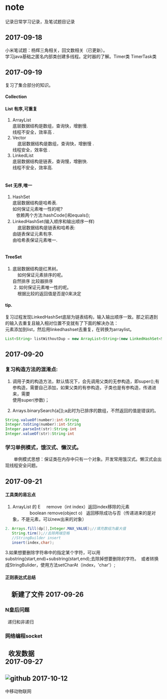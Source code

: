 # note
记录日常学习记录，及笔试题目记录

2017-09-18
-------------------------------------------------------------------

小米笔试题：杨辉三角相关，回文数相关（已更新）。<br> 
学习java基础之匿名内部类创建多线程。定时器的了解。Timer类 TimerTask类<br> 

2017-09-19
-----------------------------------------------------------------------------

复习了集合部分的知识。<br> 
#### Collection<br>
#### List 有序,可重复 <br> 
1.  ArrayList <br> 
     底层数据结构是数组，查询快，增删慢.<br> 
     线程不安全，效率高 .<br> 
2.  Vector<br> 
     底层数据结构是数组，查询快，增删慢 .<br> 
     线程安全，效率低 .<br> 
3. LinkedList<br> 
     底层数据结构是链表，查询慢，增删快.<br> 
     线程不安全，效率高.<br> 
      
#### Set 无序,唯一 <br> 
1.  HashSet<br> 
    底层数据结构是哈希表.<br> 
    如何保证元素唯一性的呢?<br> 
    依赖两个方法:hashCode()和equals();<br> 
2. LinkedHashSet(输入顺序和输出顺序一样)<br> 
     底层数据结构是链表和哈希表:<br> 
     由链表保证元素有序.<br> 
     由哈希表保证元素唯一. <br> 
   
#### TreeSet<br> 
1. 底层数据结构是红黑树。 <br> 
     如何保证元素排序的呢。  <br> 
    	自然排序 比较器排序 <br> 
 2. 如何保证元素唯一性的呢。 <br> 
     根据比较的返回值是否是0来决定<br> 

#### tip.
复习过程发现LinkedHashSet底层为链表结构，输入输出顺序一致。那之前遇到的输入去重复且输入相对位置不变就有了下面的解决办法：<br> 
元素添加到list，然后用linkedhashset去重复，在转换为arraylist。<br> 
 ```java
List<String> listWithoutDup = new ArrayList<String>(new LinkedHashSet<String>(list));
```
        
2017-09-20
--------------------------------------------------------------------------------------

 ### 复习构造方法的混淆点:<br>
 1. 调用子类的构造方法，默认情况下，会先调用父类的无参构造，即super();有参构造，需要自己添加，如果父类的有参构造，子类也是有参构造，传递进来，需要<br> 使用super(参数)；<br> 
   
2. Arrays.binarySearch(a[]);a此时为已排序的数组，不然返回的值是错误的。<br> 
 ```java
 String.valueOf(number):int-String
 Integer.toSting(number):int-String
 Integer.parseInt(str):String-int
 Integer.valueOf(str):String-int 
 ```
### 学习单例模式，饿汉式、懒汉式。<br> 
        单例模式思想：保证类在内存中只有一个对象。开发常用饿汉式。懒汉式会出现线程安全问题。
        
2017-09-21
--------------------------------------------------------------------------------------
#### 工具类的易忘点
1. ArrayList 的  E     remove（int index）返回index移除的元素<br> 
               boolean remove(object o)   返回移除成功与否（传递进来的是对象，不是元素，可以new出来的对象）<br> 
``` java            
2. Arrays.fill(dp[],Integer.MAX_VALUE);//填充数组为最大值
   String.tirm();//去除两端空格
   //StringBuilder insert
   insert(index,char);
```
3.如果想要删除字符串中的指定某个字符，可以用substring(start,end)+substring(start,end);去除掉想要删除的字符。
  或者转换成StringBulider，使用方法setCharAt（index，'char'）;
#### 正则表达式总结
     新建了文件
2017-09-26
--------------------------------------------------------------------------------------
### N皇后问题
   递归和非递归<br> 
### 网络编程socket
   收发数据<br>
2017-09-27
--------------------------------------------------------------------------------------------
![github](/res/drawable-hdpi/ic_launcher.png) 
2017-10-12
--------------------------------------------------------------------------------------------
中移动物联网
